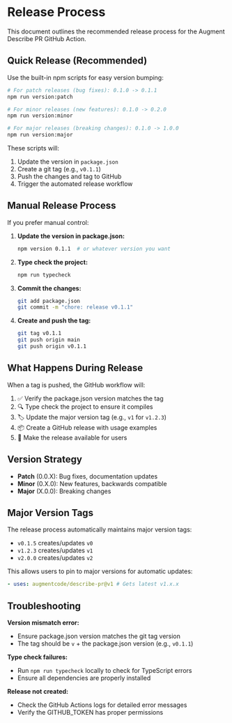 # Release Process

This document outlines the recommended release process for the Augment Describe PR GitHub Action.

## Quick Release (Recommended)

Use the built-in npm scripts for easy version bumping:

```bash
# For patch releases (bug fixes): 0.1.0 -> 0.1.1
npm run version:patch

# For minor releases (new features): 0.1.0 -> 0.2.0
npm run version:minor

# For major releases (breaking changes): 0.1.0 -> 1.0.0
npm run version:major
```

These scripts will:

1. Update the version in `package.json`
2. Create a git tag (e.g., `v0.1.1`)
3. Push the changes and tag to GitHub
4. Trigger the automated release workflow

## Manual Release Process

If you prefer manual control:

1. **Update the version in package.json:**

   ```bash
   npm version 0.1.1  # or whatever version you want
   ```

2. **Type check the project:**

   ```bash
   npm run typecheck
   ```

3. **Commit the changes:**

   ```bash
   git add package.json
   git commit -m "chore: release v0.1.1"
   ```

4. **Create and push the tag:**
   ```bash
   git tag v0.1.1
   git push origin main
   git push origin v0.1.1
   ```

## What Happens During Release

When a tag is pushed, the GitHub workflow will:

1. ✅ Verify the package.json version matches the tag
2. 🔍 Type check the project to ensure it compiles
3. 🏷️ Update the major version tag (e.g., `v1` for `v1.2.3`)
4. 📦 Create a GitHub release with usage examples
5. 🚀 Make the release available for users

## Version Strategy

- **Patch** (0.0.X): Bug fixes, documentation updates
- **Minor** (0.X.0): New features, backwards compatible
- **Major** (X.0.0): Breaking changes

## Major Version Tags

The release process automatically maintains major version tags:

- `v0.1.5` creates/updates `v0`
- `v1.2.3` creates/updates `v1`
- `v2.0.0` creates/updates `v2`

This allows users to pin to major versions for automatic updates:

```yaml
- uses: augmentcode/describe-pr@v1 # Gets latest v1.x.x
```

## Troubleshooting

**Version mismatch error:**

- Ensure package.json version matches the git tag version
- The tag should be `v` + the package.json version (e.g., `v0.1.1`)

**Type check failures:**

- Run `npm run typecheck` locally to check for TypeScript errors
- Ensure all dependencies are properly installed

**Release not created:**

- Check the GitHub Actions logs for detailed error messages
- Verify the GITHUB_TOKEN has proper permissions
